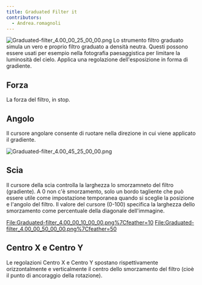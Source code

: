 ```yaml
---
title: Graduated Filter it
contributors:
  - Andrea.romagnoli
---
```


![](Graduated-filter_4.00_00_25_00_00.png "Graduated-filter_4.00_00_25_00_00.png")
Lo strumento filtro graduato simula un vero e proprio filtro graduato a
densità neutra. Questi possono essere usati per esempio nella fotografia
paesaggistica per limitare la luminosità del cielo. Applica una
regolazione dell'esposizione in forma di gradiente.

## Forza

La forza del filtro, in stop.

## Angolo

Il cursore angolare consente di ruotare nella direzione in cui viene
applicato il gradiente.

![](Graduated-filter_4.00_45_25_00_00.png "Graduated-filter_4.00_45_25_00_00.png")  

## Scia

Il cursore della scia controlla la larghezza lo smorzamneto del filtro
(gradiente). A 0 non c'è smorzamento, solo un bordo tagliente che può
essere utile come impostazione temporanea quando si sceglie la posizione
e l'angolo del filtro. Il valore del cursore (0-100) specifica la
larghezza dello smorzamento come percentuale della diagonale
dell'immagine.

<File:Graduated-filter_4.00_00_10_00_00.png%7Cfeather=10>
<File:Graduated-filter_4.00_00_50_00_00.png%7Cfeather=50>

## Centro X e Centro Y

Le regolazioni Centro X e Centro Y spostano rispettivamente
orizzontalmente e verticalmente il centro dello smorzamento del filtro
(cioè il punto di ancoraggio della rotazione).
